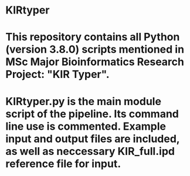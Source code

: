 # KIRtyper
# This repository contains all Python (version 3.8.0) scripts mentioned in MSc Major Bioinformatics Research Project: "KIR Typer".
# KIRtyper.py is the main module script of the pipeline. Its command line use is commented. Example input and output files are included, as well as neccessary KIR_full.ipd reference file for input. 
